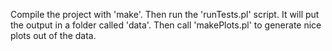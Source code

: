 Compile the project with 'make'.
Then run the 'runTests.pl' script. It will put the output in a folder called 'data'.
Then call 'makePlots.pl' to generate nice plots out of the data.
